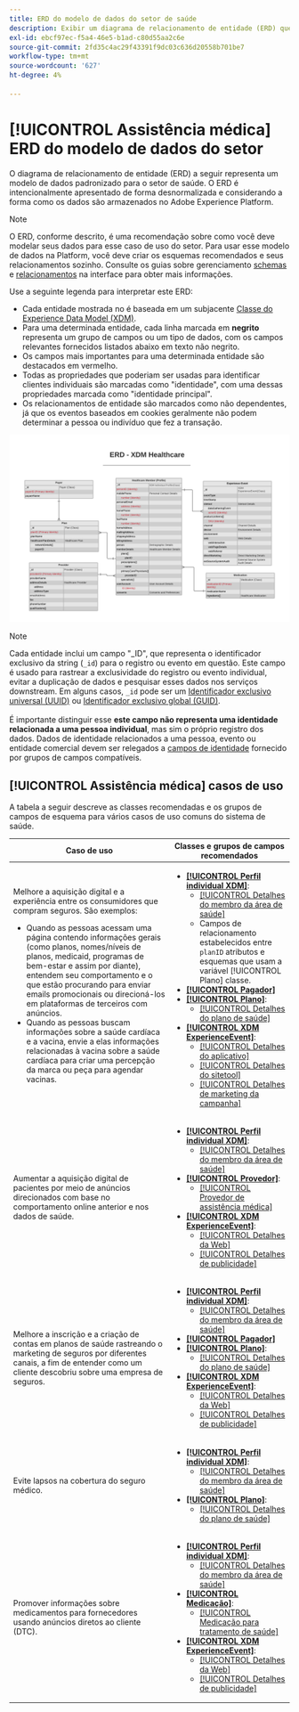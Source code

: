 ```yaml
---
title: ERD do modelo de dados do setor de saúde
description: Exibir um diagrama de relacionamento de entidade (ERD) que descreva um modelo de dados padronizado para o setor de saúde. Esse modelo de dados é compatível com o Experience Data Model (XDM) para uso no Adobe Experience Platform.
exl-id: ebcf97ec-f5a4-46e5-b1ad-c80d55aa2c6e
source-git-commit: 2fd35c4ac29f43391f9dc03c636d20558b701be7
workflow-type: tm+mt
source-wordcount: '627'
ht-degree: 4%

---
```


# [!UICONTROL Assistência médica] ERD do modelo de dados do setor

O diagrama de relacionamento de entidade (ERD) a seguir representa um modelo de dados padronizado para o setor de saúde. O ERD é intencionalmente apresentado de forma desnormalizada e considerando a forma como os dados são armazenados no Adobe Experience Platform.

>[!NOTE]
>
>O ERD, conforme descrito, é uma recomendação sobre como você deve modelar seus dados para esse caso de uso do setor. Para usar esse modelo de dados na Platform, você deve criar os esquemas recomendados e seus relacionamentos sozinho. Consulte os guias sobre gerenciamento [schemas](../../ui/resources/schemas.md) e [relacionamentos](../../tutorials/relationship-ui.md) na interface para obter mais informações.

Use a seguinte legenda para interpretar este ERD:

* Cada entidade mostrada no é baseada em um subjacente [Classe do Experience Data Model (XDM)](../composition.md#class).
* Para uma determinada entidade, cada linha marcada em **negrito** representa um grupo de campos ou um tipo de dados, com os campos relevantes fornecidos listados abaixo em texto não negrito.
* Os campos mais importantes para uma determinada entidade são destacados em vermelho.
* Todas as propriedades que poderiam ser usadas para identificar clientes individuais são marcadas como &quot;identidade&quot;, com uma dessas propriedades marcada como &quot;identidade principal&quot;.
* Os relacionamentos de entidade são marcados como não dependentes, já que os eventos baseados em cookies geralmente não podem determinar a pessoa ou indivíduo que fez a transação.

![Imagem mostrando o diagrama de relacionamento da entidade para o modelo de dados do setor de saúde](../../images/industries/healthcare.png)

>[!NOTE]
>
>Cada entidade inclui um campo &quot;_ID&quot;, que representa o identificador exclusivo da string (`_id`) para o registro ou evento em questão. Este campo é usado para rastrear a exclusividade do registro ou evento individual, evitar a duplicação de dados e pesquisar esses dados nos serviços downstream. Em alguns casos, `_id` pode ser um [Identificador exclusivo universal (UUID)](https://tools.ietf.org/html/rfc4122) ou [Identificador exclusivo global (GUID)](https://docs.microsoft.com/en-us/dotnet/api/system.guid?view=net-5.0).<br><br>É importante distinguir esse **este campo não representa uma identidade relacionada a uma pessoa individual**, mas sim o próprio registro dos dados. Dados de identidade relacionados a uma pessoa, evento ou entidade comercial devem ser relegados a [campos de identidade](../composition.md#identity) fornecido por grupos de campos compatíveis.

## [!UICONTROL Assistência médica] casos de uso

A tabela a seguir descreve as classes recomendadas e os grupos de campos de esquema para vários casos de uso comuns do sistema de saúde.

| Caso de uso | Classes e grupos de campos recomendados |
| --- | --- |
| Melhore a aquisição digital e a experiência entre os consumidores que compram seguros. São exemplos: <ul><li>Quando as pessoas acessam uma página contendo informações gerais (como planos, nomes/níveis de planos, medicaid, programas de bem-estar e assim por diante), entendem seu comportamento e o que estão procurando para enviar emails promocionais ou direcioná-los em plataformas de terceiros com anúncios.</li><li>Quando as pessoas buscam informações sobre a saúde cardíaca e a vacina, envie a elas informações relacionadas à vacina sobre a saúde cardíaca para criar uma percepção da marca ou peça para agendar vacinas.</li></ul> | <ul><li>**[[!UICONTROL Perfil individual XDM]](../../classes/individual-profile.md)**:<ul><li>[[!UICONTROL Detalhes do membro da área de saúde]](../../field-groups/profile/healthcare-member-details.md)</li><li>Campos de relacionamento estabelecidos entre `planID` atributos e esquemas que usam a variável [!UICONTROL Plano] classe.</li></ul></li><li>**[[!UICONTROL Pagador]](../../classes/payer.md)**</li><li>**[[!UICONTROL Plano]](../../classes/plan.md)**:<ul><li>[[!UICONTROL Detalhes do plano de saúde]](../../field-groups/plan/healthcare-plan-details.md)</li></ul></li><li>**[[!UICONTROL XDM ExperienceEvent]](../../classes/experienceevent.md)**:<ul><li>[[!UICONTROL Detalhes do aplicativo]](../../field-groups/event/application-details.md)</li><li>[[!UICONTROL Detalhes do sitetool]](../../field-groups/event/sitetool-details.md)</li><li>[[!UICONTROL  Detalhes de marketing da campanha]](../../field-groups/event/campaign-marketing-details.md)</li></ul></li></ul> |
| Aumentar a aquisição digital de pacientes por meio de anúncios direcionados com base no comportamento online anterior e nos dados de saúde. | <ul><li>**[[!UICONTROL Perfil individual XDM]](../../classes/individual-profile.md)**:<ul><li>[[!UICONTROL Detalhes do membro da área de saúde]](../../field-groups/profile/healthcare-member-details.md)</li></ul></li><li>**[[!UICONTROL Provedor]](../../classes/provider.md)**:<ul><li>[[!UICONTROL Provedor de assistência médica]](../../field-groups/provider/healthcare-provider.md)</li></ul></li><li>**[[!UICONTROL XDM ExperienceEvent]](../../classes/experienceevent.md)**:<ul><li>[[!UICONTROL Detalhes da Web]](../../field-groups/event/web-details.md)</li><li>[[!UICONTROL Detalhes de publicidade]](../../field-groups/event/advertising-details.md)</li></ul></li></ul> |
| Melhore a inscrição e a criação de contas em planos de saúde rastreando o marketing de seguros por diferentes canais, a fim de entender como um cliente descobriu sobre uma empresa de seguros. | <ul><li>**[[!UICONTROL Perfil individual XDM]](../../classes/individual-profile.md)**:<ul><li>[[!UICONTROL Detalhes do membro da área de saúde]](../../field-groups/profile/healthcare-member-details.md)</li></ul></li><li>**[[!UICONTROL Pagador]](../../classes/payer.md)**</li><li>**[[!UICONTROL Plano]](../../classes/plan.md)**:<ul><li>[[!UICONTROL Detalhes do plano de saúde]](../../field-groups/plan/healthcare-plan-details.md)</li></ul></li><li>**[[!UICONTROL XDM ExperienceEvent]](../../classes/experienceevent.md)**:<ul><li>[[!UICONTROL Detalhes da Web]](../../field-groups/event/web-details.md)</li><li>[[!UICONTROL Detalhes de publicidade]](../../field-groups/event/advertising-details.md)</li></ul></li></ul> |
| Evite lapsos na cobertura do seguro médico. | <ul><li>**[[!UICONTROL Perfil individual XDM]](../../classes/individual-profile.md)**:<ul><li>[[!UICONTROL Detalhes do membro da área de saúde]](../../field-groups/profile/healthcare-member-details.md)</li></ul></li><li>**[[!UICONTROL Plano]](../../classes/plan.md)**:<ul><li>[[!UICONTROL Detalhes do plano de saúde]](../../field-groups/plan/healthcare-plan-details.md)</li></ul></li></ul> |
| Promover informações sobre medicamentos para fornecedores usando anúncios diretos ao cliente (DTC). | <ul><li>**[[!UICONTROL Perfil individual XDM]](../../classes/individual-profile.md)**:<ul><li>[[!UICONTROL Detalhes do membro da área de saúde]](../../field-groups/profile/healthcare-member-details.md)</li></ul></li><li>**[[!UICONTROL Medicação]](../../classes/medication.md)**:<ul><li>[[!UICONTROL Medicação para tratamento de saúde]](../../field-groups/medication/healthcare-medication.md)</li></ul></li><li>**[[!UICONTROL XDM ExperienceEvent]](../../classes/experienceevent.md)**:<ul><li>[[!UICONTROL Detalhes da Web]](../../field-groups/event/web-details.md)</li><li>[[!UICONTROL Detalhes de publicidade]](../../field-groups/event/advertising-details.md)</li></ul></li></ul> |
